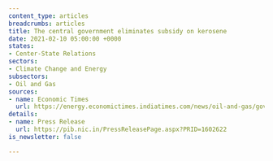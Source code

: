 ```yaml
---
content_type: articles
breadcrumbs: articles
title: The central government eliminates subsidy on kerosene
date: 2021-02-10 05:00:00 +0000
states:
- Center-State Relations
sectors:
- Climate Change and Energy
subsectors:
- Oil and Gas
sources:
- name: Economic Times
  url: https://energy.economictimes.indiatimes.com/news/oil-and-gas/govt-eliminates-subsidy-on-kerosene-via-small-price-hikes/80661200
details:
- name: Press Release
  url: https://pib.nic.in/PressReleasePage.aspx?PRID=1602622
is_newsletter: false

---
```

